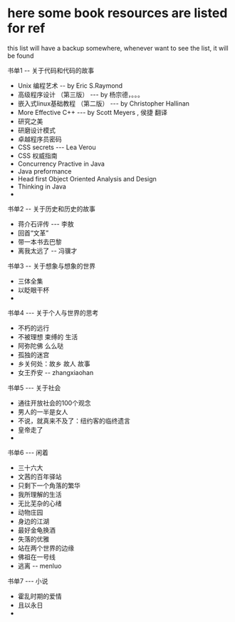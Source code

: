 here some book resources are listed for ref 
==

this list will have a backup somewhere, whenever want to see the list, it will be found 

书单1 -- 关于代码和代码的故事  

* Unix 编程艺术 -- by Eric S.Raymond
* 高级程序设计 （第三版）  --- by 杨宗德，。。。
* 嵌入式linux基础教程 （第二版） --- by Christopher Hallinan 
* More Effective C++  --- by Scott Meyers , 侯捷 翻译
* 研究之美
* 研磨设计模式
* 卓越程序员密码
* CSS secrets --- Lea Verou
* CSS 权威指南
* Concurrency Practive in Java  
* Java preformance 
* Head first Object Oriented Analysis and Design
* Thinking in Java
* 



书单2 -- 关于历史和历史的故事

* 蒋介石评传 --- 李敖
* 回首“文革”
* 带一本书去巴黎
* 离我太远了 -- 冯骥才


书单3 -- 关于想象与想象的世界

* 三体全集
* 以眨眼干杯
* 


书单4 --- 关于个人与世界的思考

* 不朽的远行
* 不被理想 束缚的 生活
* 阿弥陀佛 么么哒
* 孤独的迷宫
* 乡关何处：故乡 故人 故事
* 女王乔安  -- zhangxiaohan

书单5 --- 关于社会

* 通往开放社会的100个观念
* 男人的一半是女人
* 不说，就真来不及了：纽约客的临终遗言
* 皇帝走了
* 


书单6 --- 闲着

* 三十六大
* 文茜的百年驿站
* 只剩下一个角落的繁华
* 我所理解的生活
* 无比芜杂的心绪
* 动物庄园
* 身边的江湖
* 最好金龟换酒
* 失落的优雅
* 站在两个世界的边缘
* 佛祖在一号线
* 逃离 -- menluo


书单7 --- 小说

* 霍乱时期的爱情
* 且以永日
* 